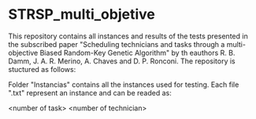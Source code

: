 # STRSP_multi_objetive

This repository contains all instances and results of the tests presented in the subscribed paper "Scheduling technicians and tasks through a multi-objective Biased Random-Key Genetic Algorithm" by th eauthors R. B. Damm,  J. A. R. Merino, A. Chaves and D. P. Ronconi. The repository is stuctured as follows:



Folder "Instancias" contains all the instances used for testing. Each file ".txt" represent an instance and can be readed as:


 \<number of task\>
 \<number of technician\>





